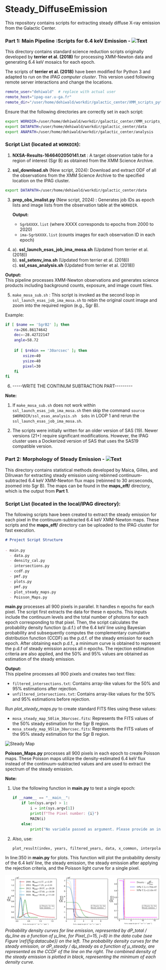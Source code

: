 
# Steady_DiffuseEmission
This repository contains scripts for extracting steady diffuse X-ray emission from the Galactic Center.


### Part 1: Main Pipeline :Scripts for 6.4 keV Emission - ![Text](https://img.shields.io/badge/Directory-ScriptsFor6.4keVEmission-red)


This directory contains standard science reduction scripts originally developed by **terrier et al. (2018)** for processing XMM-Newton data and generating 6.4 keV mosaics for each epoch.

The scripts of **terrier et al. (2018)** have been modified for Python 3 and adapted to run on the *IPAG computer cluster*. This version used following remote server interactions and change the locations. 


```bash
remote_user="dehiwald"  # replace with actual user
remote_host="ipag-oar.u-ga.fr"
remote_dir="/user/home/dehiwald/workdir/galactic_center/XMM_scripts_python"  # replace with the local directory 
```
Ensure that the following directories are correctly set in each script:

```bash
export WORKDIR=/user/home/dehiwald/workdir/galactic_center/XMM_scripts_python
export DATAPATH=/user/home/dehiwald/workdir/galactic_center/data
export ANAPATH=/user/home/dehiwald/workdir/galactic_center/analysis
```


### Script List (located at `WORKDIR`):
1. **NXSA-Results-1646402050141.txt** : A target observation table for a region of interest (Sgr B) as obtained from the XMM Science Archive.

2. **ssl_download.sh** (New script, 2024): Download and extract ODF of all the observations from the XMM Science Archive to the specified location on the IPAG cluster.

```bash
export DATAPATH=/user/home/dehiwald/workdir/galactic_center/data
```

3. **prep_obs_imalist.py** (New script, 2024) : Generates job IDs as epoch lists and image lists from the observation table at the `WORKDIR`.  

   **Output:**  
   - `SgrbXXXX.list` (where XXXX corresponds to epochs from 2000 to 2020)  
   - `ima-SgrbXXXX.list` (counts images for each observation ID in each epoch)

4. a). **ssl_launch_esas_job_ima_mosa.sh** (Updated from terrier et al. (2018))  
   b). **ssl_setenv_ima.sh** (Updated from terrier et al. (2018))  
   c). **ssl_esas_analysis.sh** (Updated from terrier et al. (2018))  
  
 **Output:**  
   This pipeline processes XMM-Newton observations and generates science products including background counts, exposure, and image count files.


5. `make_mosa_sub.sh` : This script is invoked as the second loop in `ssl_launch_esas_job_ima_mosa.sh` to rebin the original count image and zoom into the required region (e.g., Sgr B). 

Example:

```bash
if [ $name == 'SgrB2' ]; then
    ra=266.86174642
    dec=-28.42722147
    angle=58.72

    if [ $rebin == '30arcsec' ]; then
        xsize=40
        ysize=40
        pixel=30
    fi
fi
```

6. -----WRITE THE CONTINUM SUBTRACTION PART---------



**Note:**  

1. If `make_mosa_sub.sh`  does not work within `ssl_launch_esas_job_ima_mosa.sh` then skip the command `source $WORKDIR/ssl_esas_analysis.sh  $obs` in LOOP 1 and rerun the  `ssl_launch_esas_job_ima_mosa.sh`. 


2. The scripts were initially written for an older version of SAS (19). Newer versions (21+) require significant modifications. However, the IPAG cluster uses a Dockerized version of SAS that uses the SAS19 compatible version.



### Part 2: Morphology of Steady Emission - ![Text](https://img.shields.io/badge/Directory-ScriptsForSteadyEmission-blue)

This directory contains statistical methods developed by Maica, Gilles, and Dilruwan for extracting steady emission using rebinned continuum-subtracted 6.4 keV XMM-Newton flux maps (rebinned to 30 arcseconds, zoomed into Sgr B). The maps can be found in the **maps_eff/** directory, which is the output from **Part 1**.

### Script List (located in the local/IPAG directory):

The following scripts have been created to extract the steady emission for each pixel in the continuum-subtracted 6.4 keV XMM-Newton maps. These scripts and the **maps_eff/** directory can be uploaded to the IPAG cluster for fast execution.

```markdown
# Project Script Structure

- main.py
  - data.py
  - density_cal.py
  - intersections.py
  - ccdf.py
  - pmf.py
  - plots.py
  - pmf.py
  - plot_steady_maps.py
  - Poisson_Maps.py
```

 **main.py** processes all 900 pixels in parallel. It handles n epochs for each pixel. The script first extracts the data for these n epochs. This inputs include the continuum levels and the total number of photons for each epoch corresponding to that pixel. Then, the script calculates the probability density function (p.d.f.) of the 6.4 keV line using Bayesian probability and subsequently computes the complementary cumulative distribution function (CCDF) as the p.d.f. of the steady emission for each epoch. After obtaining each p.d.f., a minimum curve is obtained to represent the p.d.f of steady emission across all n epochs. The rejection estimation criteria are also applied, and the 50% and 95% values are obtained as estimation of the steady emission.

**Output:**  
This pipeline processes all 900 pixels and creates two text files: 
- `filtered_intersections.txt`: Contains array-like values for the 50% and 95% estimations after rejection.
- `unfiltered_intersections.txt`: Contains array-like values for the 50% and 95% estimations before rejection.

Run *plot_steady_maps.py* to create standard FITS files using these values:

- `mosa_steady_map_50lim_30arcsec.fits`: Represents the FITS values of the 50% steady estimation for the Sgr B region.
- `mosa_steady_map_95lim_30arcsec.fits`: Represents the FITS values of the 95% steady estimation for the Sgr B region.


![Steady Map](Documentation/Images/flux_maps_min_GK_FINAL.png)


**Poisson_Maps.py** processes all 900 pixels in each epoch to create Poisson maps. These Poisson maps utilize the density-estimated 6.4 keV flux instead of the continuum-subtracted values and are used to extract the spectrum of the steady emission.

**Note:**

1. Use the following function in **main.py** to test a single epoch:

    ```python
    if __name__ == "__main__":
        if len(sys.argv) > 1:
            i = int(sys.argv[1])
            print(f"The Pixel number: {i}")
            MAIN(i)
        else:
            print("No variable passed as argument. Please provide an index value.")
    ```

2. Also, use:

    ```python
    plot_result(index, years, filtered_years, data, x_common, interpolated_y_values, x_common_filtered, interpolated_y_values_filtered, old_intersections, new_intersections)
    ```

In line:350 in **main.py** for plots. This function will plot the probability density of the 6.4 keV line, the steady emission, the steady emission after applying the rejection criteria, and the Poisson light curve for a single pixel.


![Probability Density Curves](Documentation/Images/graph_rand_density.png)
*Probability density curves for line emission, represented by dP_total / dμ_line as a function of μ_line, for Pixel_{i=15, j=8} in the data cube (see Figure \ref{fig:datacube}) on the left. The probability density curves for the steady emission, or dP_steady / dμ_steady as a function of μ_steady, are represented as the CCDF of the line on the right. The combined density of the steady emission is plotted in black, representing the minimum of each density curve.*

